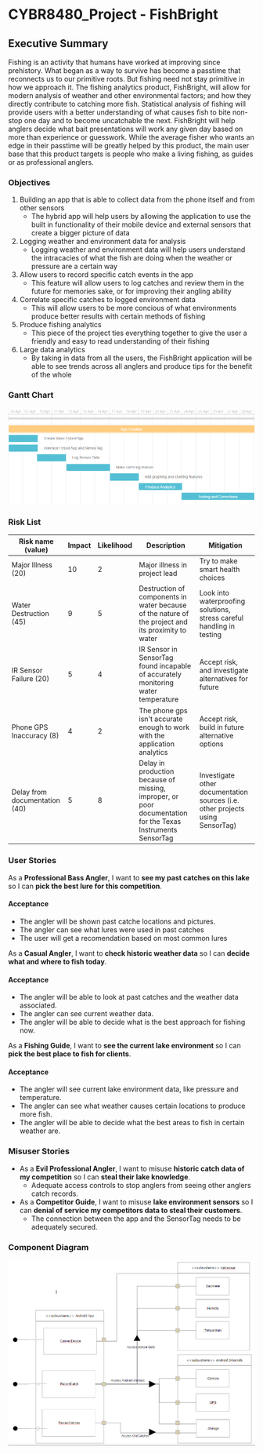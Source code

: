 ﻿# CYBR8480_Project - FishBright

## Executive Summary
Fishing is an activity that humans have worked at improving since prehistory.  What began as a way to survive has become a passtime that reconnects us to our primitive roots.  But fishing need not stay primitive in how we approach it.  The fishing analytics product, FishBright, will allow for modern analysis of weather and other environmental factors; and how they directly contribute to catching more fish.  Statistical analysis of fishing will provide users with a better understanding of what causes fish to bite non-stop one day and to become uncatchable the next.  FishBright will help anglers decide what bait presentations will work any given day based on more than experience or guesswork.  While the average fisher who wants an edge in their passtime will be greatly helped by this product, the main user base that this product targets is people who make a living fishing, as guides or as professional anglers.  

### Objectives
1. Building an app that is able to collect data from the phone itself and from other sensors
    - The hybrid app will help users by allowing the application to use the built in functionality of their mobile device and external sensors that create a bigger picture of data
2. Logging weather and environment data for analysis
    - Logging weather and environment data will help users understand the intracacies of what the fish are doing when the weather or pressure are a certain way
3. Allow users to record specific catch events in the app
    -  This feature will allow users to log catches and review them in the future for memories sake, or for improving their angling ability
4. Correlate specific catches to logged environment data
    -  This will allow users to be more concious of what environments produce better results with certain methods of fishing
5. Produce fishing analytics
    -  This piece of the project ties everything together to give the user a friendly and easy to read understanding of their fishing
6. Large data analytics
    -  By taking in data from all the users, the FishBright application will be able to see trends across all anglers and produce tips for the benefit of the whole 
    
### Gantt Chart
![alt text](https://github.com/Append/fishingapp/blob/master/Documentation/pictures/Gantt.PNG "Gantt Chart")

### Risk List
|Risk name (value)  | Impact     | Likelihood | Description | Mitigation |
|-------------------|------------|------------|-------------|------------|
|Major Illness (20) | 10 | 2 | Major illness in project lead  | Try to make smart health choices |
|Water Destruction (45) | 9 | 5 | Destruction of components in water because of the nature of the project and its proximity to water | Look into waterproofing solutions, stress careful handling in testing|
|IR Sensor Failure (20) | 5 | 4 | IR Sensor in SensorTag found incapable of accurately monitoring water temperature  | Accept risk, and investigate alternatives for future|
|Phone GPS Inaccuracy (8) | 4 | 2 | The phone gps isn't accurate enough to work with the application analytics | Accept risk, build in future alternative options|
|Delay from documentation (40) | 5 | 8 | Delay in production because of missing, improper, or poor documentation for the Texas Instruments SensorTag | Investigate other documentation sources (i.e. other projects using SensorTag) |

### User Stories

As a **Professional Bass Angler**, I want to **see my past catches on this lake** so I can **pick the best lure for this competition**.
#### Acceptance
  - The angler will be shown past catche locations and pictures.
  - The angler can see what lures were used in past catches
  - The user will get a recomendation based on most common lures

As a **Casual Angler**, I want to **check historic weather data** so I can **decide what and where to fish today**.
#### Acceptance
  - The angler will be able to look at past catches and the weather data associated.
  - The angler can see current weather data.
  - The angler will be able to decide what is the best approach for fishing now.

As a **Fishing Guide**, I want to **see the current lake environment** so I can **pick the best place to fish for clients**.
#### Acceptance
  - The angler will see current lake environment data, like pressure and temperature.
  - The angler can see what weather causes certain locations to produce more fish.
  - The angler will be able to decide what the best areas to fish in certain weather are.

### Misuser Stories

* As a **Evil Professional Angler**, I want to misuse **historic catch data of my competition** so I can **steal their lake knowledge**.
  - Adequate access controls to stop anglers from seeing other anglers catch records.
* As a **Competitor Guide**, I want to misuse **lake environment sensors** so I can **denial of service my competitors data to steal their customers**.
  - The connection between the app and the SensorTag needs to be adequately secured.

### Component Diagram
![alt text](https://github.com/Append/fishingapp/blob/master/Documentation/pictures/cdiagram.PNG "Component Diagram")

